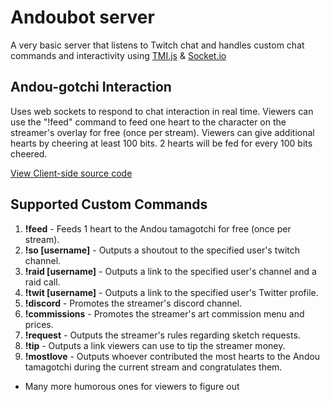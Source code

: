 # Andoubot server

A very basic server that listens to Twitch chat and handles custom chat commands and interactivity using [TMI.js](https://tmijs.com/) & [Socket.io](https://socket.io/)

## Andou-gotchi Interaction

Uses web sockets to respond to chat interaction in real time. Viewers can use the "!feed" command to feed one heart to the character on the streamer's overlay for free (once per stream). Viewers can give additional hearts by cheering at least 100 bits. 2 hearts will be fed for every 100 bits cheered. 

[View Client-side source code](https://github.com/kylemire1/andou-gatchi)

## Supported Custom Commands
1. **!feed** - Feeds 1 heart to the Andou tamagotchi for free (once per stream).
2. **!so [username]** - Outputs a shoutout to the specified user's twitch channel.
3. **!raid [username]** - Outputs a link to the specified user's channel and a raid call.
4. **!twit [username]** - Outputs a link to the specified user's Twitter profile.
5. **!discord** - Promotes the streamer's discord channel.
6. **!commissions** - Promotes the streamer's art commission menu and prices.
7. **!request** - Outputs the streamer's rules regarding sketch requests.
8. **!tip** - Outputs a link viewers can use to tip the streamer money.
9. **!mostlove** - Outputs whoever contributed the most hearts to the Andou tamagotchi during the current stream and congratulates them.
+ Many more humorous ones for viewers to figure out
